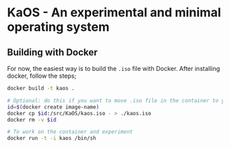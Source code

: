 # KaOS - An experimental and minimal operating system

## Building with Docker
For now, the easiest way is to build the `.iso` file with Docker. After installing docker, follow the steps;
```bash
docker build -t kaos .

# Optional: do this if you want to move .iso file in the container to your local machine
id=$(docker create image-name)
docker cp $id:/src/KaOS/kaos.iso - > ./kaos.iso
docker rm -v $id

# To work on the container and experiment
docker run -t -i kaos /bin/sh
```
